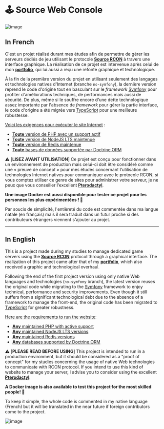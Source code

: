 # 🕹️ Source Web Console

![image](https://user-images.githubusercontent.com/26360935/165751507-f0c82948-3a4f-4220-9817-fc04769480ad.svg)

## In French

C'est un projet réalisé durant mes études afin de permettre de gérer les serveurs dédiés de jeu utilisant le protocole **[Source RCON](https://developer.valvesoftware.com/wiki/Source_RCON_Protocol)** à travers une interface graphique. La réalisation de ce projet est intervenue après celui de mon **[portfolio](https://github.com/FlorianLeChat/Portfolio)**, qui lui aussi a reçu une refonte graphique et technologique.

À la fin de la première version du projet en utilisant seulement des langages et technologies natives d'Internet (branche `no-symfony`), la dernière version reprend le code d'origine tout en basculant sur le *framework* [Symfony](https://symfony.com/) pour profiter d'améliorations techniques, de performances mais aussi de sécurité. De plus, même si le souffre encore d'une dette technologique assez importante par l'absence de *framework* pour gérer la partie interface, le code d'origine a été migrée vers [TypeScript](https://www.typescriptlang.org/) pour une meilleure robustesse.

<ins>Voici les exigences pour exécuter le site Internet</ins> :
* [**Toute** version de PHP avec un support actif](https://www.php.net/supported-versions.php)
* [**Toute** version de NodeJS LTS maintenue](https://github.com/nodejs/release#release-schedule)
* [**Toute** version de Redis maintenue](https://docs.redis.com/latest/rs/installing-upgrading/install/plan-deployment/supported-platforms/)
* [**Toute** bases de données supportée par Doctrine ORM](https://www.doctrine-project.org/projects/doctrine-dbal/en/current/reference/platforms.html)

⚠️ [**LISEZ AVANT UTILISATION**] Ce projet est conçu pour fonctionner dans un environnement de production mais celui-ci doit être considéré comme une « preuve de concept » pour mes études concernant l'utilisation de technologies Internet natives pour communiquer avec le protocole RCON, si vous comptez utiliser ce genre de sites pour administrer votre serveur, je ne peux que vous conseiller l'excellent [**Pterodactyl**](https://pterodactyl.io/).

**Une image Docker est aussi disponible pour tester ce projet pour les personnes les plus expérimentées ! 🐳**

Par soucis de simplicité, l'entièreté du code est commentée dans ma langue natale (en français) mais il sera traduit dans un futur proche si des contributeurs étrangers viennent s'ajouter au projet.

___

## In English

This is a project made during my studies to manage dedicated game servers using the **[Source RCON](https://developer.valvesoftware.com/wiki/Source_RCON_Protocol)** protocol through a graphical interface. The realization of this project came after that of my **[portfolio](https://github.com/FlorianLeChat/Portfolio)**, which also received a graphic and technological overhaul.

Following the end of the first project version using only native Web languages and technologies (`no-symfony` branch), the latest version reuses the original code while migrating to the [Symfony](https://symfony.com/) framework to enjoy technical, performance and security improvements. Even though it still suffers from a significant technological debt due to the absence of a framework to manage the front-end, the original code has been migrated to [TypeScript](https://www.typescriptlang.org/) for greater robustness.

<ins>Here are the requirements to run the website</ins>:
* [**Any** maintained PHP with active support](https://www.php.net/supported-versions.php)
* [**Any** maintained NodeJS LTS versions](https://github.com/nodejs/release#release-schedule)
* [**Any** maintained Redis versions](https://docs.redis.com/latest/rs/installing-upgrading/install/plan-deployment/supported-platforms/)
* [**Any** databases supported by Doctrine ORM](https://www.doctrine-project.org/projects/doctrine-dbal/en/current/reference/platforms.html)

⚠️ [**PLEASE READ BEFORE USING**] This project is intended to run in a production environment, but it should be considered as a "proof of concept" for my studies concerning the usage of native Web technologies to communicate with RCON protocol. If you intend to use this kind of website to manage your server, I advise you to consider using the excellent [**Pterodactyl**](https://pterodactyl.io/).

**A Docker image is also available to test this project for the most skilled people! 🐳**

To keep it simple, the whole code is commented in my native language (French) but it will be translated in the near future if foreign contributors come to the project.

![image](https://github.com/FlorianLeChat/Source-Web-Console/assets/26360935/0aaed929-a530-4c41-bdbc-2e05eab82e9e)